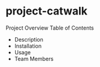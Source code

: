 # project-catwalk
Project Overview
Table of Contents
<ul>
  <li>Description</li>
  <li>Installation</li>
  <li>Usage</li>
  <li>Team Members</li>
</ul>

